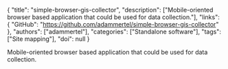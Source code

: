{
  "title": "simple-browser-gis-collector",
  "description": ["Mobile-oriented browser based application that could be used for data collection."],
  "links": {
    "GitHub": "https://github.com/adammertel/simple-browser-gis-collector"
  },
  "authors": ["adammertel"],
  "categories": ["Standalone software"],
  "tags": ["Site mapping"],
  "doi": null
}

<!-- Generated by csv2md.R – do not edit by hand -->

Mobile-oriented browser based application that could be used for data collection.